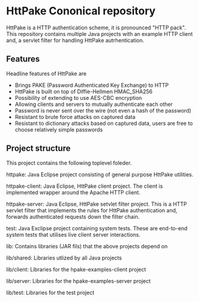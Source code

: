 HttPake Cononical repository
============================

HttPake is a HTTP authentication scheme, it is pronounced "HTTP pack". This repository contains multiple Java projects 
with an example HTTP client and, a servlet filter for handling HttPake autrhentication.


Features
--------
Headline features of HttPake are

* Brings PAKE (Password Authenticated Key Exchange) to HTTP 
* HttPake is built on top of Diffie-Hellmen HMAC_SHA256
* Possibility of extending to use AES-CBC encryption
* Allowing clients and servers to mutually authenticate each other 
* Password is never sent over the wire (not even a hash of the password)
* Resistant to brute force attacks on captured data
* Resistant to dictionary attacks based on captured data, users are free to choose relatively simple passwords

Project structure
-----------------

This project contains the following toplevel foleder.

httpake:
Java Eclipse project consisting of general purpose HttPake utilities.

httpake-client:
Java Eclipse, HttPake client project. The client is implemented wrapper around the Apache HTTP client.

httpake-server:
Java Eclipse, HttPake setvlet filter project. This is a HTTP servlet filter that implements the rules for HttPake authentication and, forwards authenticated requests down the filter chain.

test:
Java Exclipse project containing system tests. These are end-to-end system  tests that utilises live client server interactions.

lib: 
Contains libraries (JAR fils) that the above projects depend on

lib/shared: 
Libraries utlized by all Java projects 

lib/client:
Libraries for the hpake-examples-client project

lib/server:
Libraries for the hpake-examples-server project 

lib/test:
Libraries for the test project 
